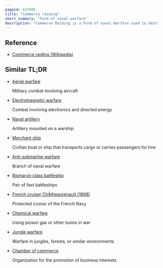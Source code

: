 ```yaml
---
pageid: 825008
title: "Commerce raiding"
short_summary: "Form of naval warfare"
description: "Commerce Raiding is a Form of naval Warfare used to destroy or disrupt the Logistics of the Enemy in the open Sea by attacking its Merchant Ships rather than engaging its Combatants or enforcing a Blockade."
---
```


## Reference

- [Commerce raiding (Wikipedia)](https://en.wikipedia.org/?curid=825008)

## Similar TL;DR

- [Aerial warfare](/tldr/en/aerial-warfare)

  Military combat involving aircraft

- [Electromagnetic warfare](/tldr/en/electromagnetic-warfare)

  Combat involving electronics and directed energy

- [Naval artillery](/tldr/en/naval-artillery)

  Artillery mounted on a warship

- [Merchant ship](/tldr/en/merchant-ship)

  Civilian boat or ship that transports cargo or carries passengers for hire

- [Anti-submarine warfare](/tldr/en/anti-submarine-warfare)

  Branch of naval warfare

- [Bismarck-class battleship](/tldr/en/bismarck-class-battleship)

  Pair of fast battleships

- [French cruiser ChÃ¢teaurenault (1898)](/tldr/en/french-cruiser-chateaurenault-1898)

  Protected cruiser of the French Navy

- [Chemical warfare](/tldr/en/chemical-warfare)

  Using poison gas or other toxins in war

- [Jungle warfare](/tldr/en/jungle-warfare)

  Warfare in jungles, forests, or similar environments

- [Chamber of commerce](/tldr/en/chamber-of-commerce)

  Organization for the promotion of business interests

